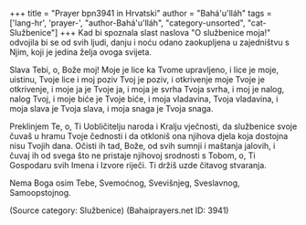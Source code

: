 +++
title = "Prayer bpn3941 in Hrvatski"
author = "Bahá'u'lláh"
tags = ['lang-hr', 'prayer-', "author-Bahá'u'lláh", "category-unsorted", "cat-Službenice"]
+++
Kad bi spoznala slast naslova "O službenice moja!" odvojila bi se od svih ljudi, danju i noću odano zaokupljena u zajedništvu s Njim, koji je jedina želja ovoga svijeta.


Slava Tebi, o, Bože moj! Moje je lice ka Tvome upravljeno, i lice je moje, uistinu, Tvoje lice i moj poziv Tvoj je poziv, i otkrivenje moje Tvoje je otkrivenje, i moje ja je Tvoje ja, i moja je svrha Tvoja svrha, i moj je nalog, nalog Tvoj, i moje biće je Tvoje biće, i moja vladavina, Tvoja vladavina, i moja slava je Tvoja slava, i moja snaga je Tvoja snaga.

Preklinjem Te, o, Ti Uobličitelju naroda i Kralju vječnosti, da službenice svoje čuvaš u hramu Tvoje čednosti i da otkloniš ona njihova djela koja dostojna nisu Tvojih dana. Očisti ih tad, Bože, od svih sumnji i maštanja jalovih, i čuvaj ih od svega što ne pristaje njihovoj srodnosti s Tobom, o, Ti Gospodaru svih Imena i Izvore riječi. Ti držiš uzde čitavog stvaranja.

Nema Boga osim Tebe, Svemoćnog, Svevišnjeg, Sveslavnog, Samoopstojnog.

(Source category: Službenice)
(Bahaiprayers.net ID: 3941)
